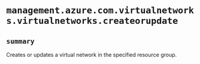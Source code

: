 # `management.azure.com.virtualnetworks.virtualnetworks.createorupdate`

## `summary`
Creates or updates a virtual network in the specified resource group.


